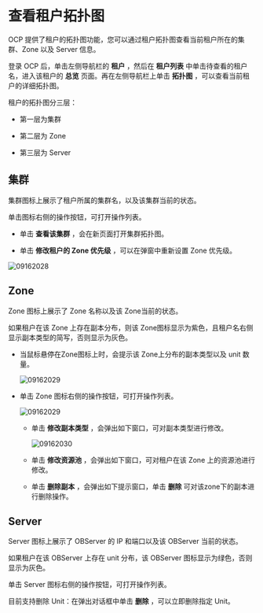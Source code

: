 # 查看租户拓扑图

OCP 提供了租户的拓扑图功能，您可以通过租户拓扑图查看当前租户所在的集群、Zone 以及 Server 信息。

登录 OCP 后，单击左侧导航栏的 **租户** ，然后在 **租户列表** 中单击待查看的租户名，进入该租户的 **总览** 页面。再在左侧导航栏上单击 **拓扑图** ，可以查看当前租户的详细拓扑图。

租户的拓扑图分三层：

* 第一层为集群

* 第二层为 Zone

* 第三层为 Server

## 集群

集群图标上展示了租户所属的集群名，以及该集群当前的状态。

单击图标右侧的操作按钮，可打开操作列表。

* 单击 **查看该集群** ，会在新页面打开集群拓扑图。

* 单击 **修改租户的 Zone 优先级** ，可以在弹窗中重新设置 Zone 优先级。

![09162028](https://help-static-aliyun-doc.aliyuncs.com/assets/img/zh-CN/3260562361/p327427.png)

## Zone

Zone 图标上展示了 Zone 名称以及该 Zone当前的状态。

如果租户在该 Zone 上存在副本分布，则该 Zone图标显示为紫色，且租户名右侧显示副本类型的简写，否则显示为灰色。

* 当鼠标悬停在Zone图标上时，会提示该 Zone上分布的副本类型以及 unit 数量。

  ![09162029](https://help-static-aliyun-doc.aliyuncs.com/assets/img/zh-CN/4260562361/p327431.png)
  
* 单击 Zone 图标右侧的操作按钮，可打开操作列表。

  ![09162029](https://help-static-aliyun-doc.aliyuncs.com/assets/img/zh-CN/4260562361/p327429.png)

  * 单击 **修改副本类型** ，会弹出如下窗口，可对副本类型进行修改。

    ![09162030](https://help-static-aliyun-doc.aliyuncs.com/assets/img/zh-CN/4260562361/p327432.png)

  * 单击 **修改资源池** ，会弹出如下窗口，可对租户在该 Zone 上的资源池进行修改。

  * 单击 **删除副本** ，会弹出如下提示窗口，单击 **删除** 可对该zone下的副本进行删除操作。

## Server

Server 图标上展示了 OBServer 的 IP 和端口以及该 OBServer 当前的状态。

如果租户在该 OBServer 上存在 unit 分布，该 OBServer 图标显示为绿色，否则显示为灰色。

单击 Server 图标右侧的操作按钮，可打开操作列表。

目前支持删除 Unit：在弹出对话框中单击 **删除** ，可以立即删除指定 Unit。
